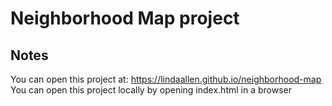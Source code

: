 # Neighborhood Map project

## Notes
You can open this project at: https://lindaallen.github.io/neighborhood-map
You can open this project locally by opening index.html in a browser
